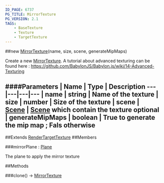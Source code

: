 ```yaml
---
ID_PAGE: 6737
PG_TITLE: MirrorTexture
PG_VERSION: 2.1
TAGS:
    - BaseTexture
    - Texture
    - TargetTexture
---
```

##new [MirrorTexture](page.php?p=6737)(name, size, scene, generateMipMaps)



Create a new [MirrorTexture](page.php?p=6737).
A tutorial about advanced texturing can be found here : https://github.com/BabylonJS/Babylon.js/wiki/14-Advanced-Texturing




####Parameters
 | Name | Type | Description
---|---|---|---
 | name | string | Name of the texture
 | size | number | Size of the texture
 | scene | [Scene](page.php?p=6662) | [Scene](page.php?p=6662) which contain the texture
optional | generateMipMaps | boolean | True to generate the mip map ; Fals otherwise
---

##Extends
 [RenderTargetTexture](page.php?p=6736)
##Members

###mirrorPlane : [Plane](page.php?p=6755)




The plane to apply the mirror texture











##Methods

###clone() &rarr; [MirrorTexture](page.php?p=6737)

